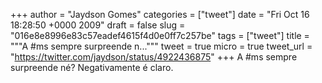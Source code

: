 
+++
author = "Jaydson Gomes"
categories = ["tweet"]
date = "Fri Oct 16 18:28:50 +0000 2009"
draft = false
slug = "016e8e8996e83c57eadef4615f4d0e0ff7c257be"
tags = ["tweet"]
title = """A #ms sempre surpreende n..."""
tweet = true
micro = true
tweet_url = "https://twitter.com/jaydson/status/4922436875"
+++
A #ms sempre surpreende né? Negativamente é claro.
